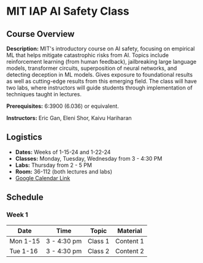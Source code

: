 # MIT IAP AI Safety Class

## Course Overview
**Description:**
MIT's introductory course on AI safety, focusing on empirical ML that helps mitigate catastrophic risks from AI. Topics include reinforcement learning (from human feedback), jailbreaking large language models, transformer circuits, superposition of neural networks, and detecting deception in ML models. Gives exposure to foundational results as well as cutting-edge results from this emerging field. The class will have two labs, where instructors will guide students through implementation of techniques taught in lectures.

**Prerequisites:** 6:3900 (6.036) or equivalent.

**Instructors:** Eric Gan, Eleni Shor, Kaivu Hariharan

## Logistics
- **Dates:** Weeks of 1-15-24 and 1-22-24
- **Classes:** Monday, Tuesday, Wednesday from 3 - 4:30 PM
- **Labs:** Thursday from 2 - 5 PM
- **Room:** 36-112 (both lectures and labs)
- [Google Calendar Link](https://calendar.google.com/calendar/u/0?cid=YmYwMWNjY2FmMGE0YjQxZTg4MGJhMjYyYWVkMWEwNzAwZGYzNTFjNTc3Mjc2YTU2OTRmYzQ1ZDkzZjJiYTFiYUBncm91cC5jYWxlbmRhci5nb29nbGUuY29t)

## Schedule

### Week 1
| Date     | Time       | Topic     | Material   |
|----------|------------|-----------|------------|
| Mon 1-15 | 3 - 4:30 pm| Class 1   | Content 1  |
| Tue 1-16 | 3 - 4:30 pm| Class 2   | Content 2  |
